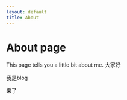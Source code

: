 ```yaml
---
layout: default
title: About
---
```


# About page

This page tells you a little bit about me.
大家好

我是blog

来了


